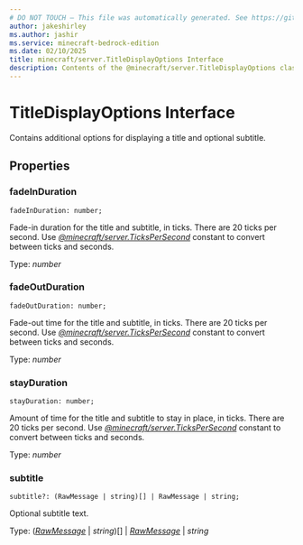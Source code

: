 ```yaml
---
# DO NOT TOUCH — This file was automatically generated. See https://github.com/mojang/minecraftapidocsgenerator to modify descriptions, examples, etc.
author: jakeshirley
ms.author: jashir
ms.service: minecraft-bedrock-edition
ms.date: 02/10/2025
title: minecraft/server.TitleDisplayOptions Interface
description: Contents of the @minecraft/server.TitleDisplayOptions class.
---
```

# TitleDisplayOptions Interface

Contains additional options for displaying a title and optional subtitle.

## Properties

### **fadeInDuration**
`fadeInDuration: number;`

Fade-in duration for the title and subtitle, in ticks. There are 20 ticks per second. Use [*@minecraft/server.TicksPerSecond*](../../../scriptapi/minecraft/server/minecraft-server.md#tickspersecond) constant to convert between ticks and seconds.

Type: *number*

### **fadeOutDuration**
`fadeOutDuration: number;`

Fade-out time for the title and subtitle, in ticks. There are 20 ticks per second. Use [*@minecraft/server.TicksPerSecond*](../../../scriptapi/minecraft/server/minecraft-server.md#tickspersecond) constant to convert between ticks and seconds.

Type: *number*

### **stayDuration**
`stayDuration: number;`

Amount of time for the title and subtitle to stay in place, in ticks. There are 20 ticks per second. Use [*@minecraft/server.TicksPerSecond*](../../../scriptapi/minecraft/server/minecraft-server.md#tickspersecond) constant to convert between ticks and seconds.

Type: *number*

### **subtitle**
`subtitle?: (RawMessage | string)[] | RawMessage | string;`

Optional subtitle text.

Type: ([*RawMessage*](RawMessage.md) | *string*)[] | [*RawMessage*](RawMessage.md) | *string*
